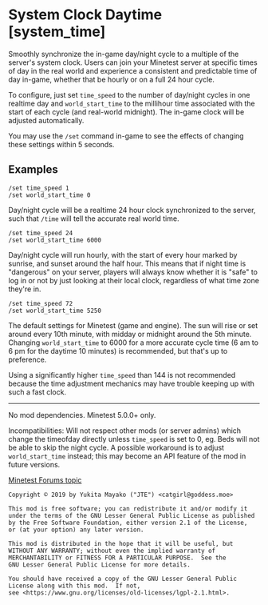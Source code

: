 System Clock Daytime [system_time]
==================================

Smoothly synchronize the in-game day/night cycle to a multiple of the server's system clock. Users can join your Minetest server at specific times of day in the real world and experience a consistent and predictable time of day in-game, whether that be hourly or on a full 24 hour cycle.

To configure, just set `time_speed` to the number of day/night cycles in one realtime day and `world_start_time` to the millihour time associated with the start of each cycle (and real-world midnight). The in-game clock will be adjusted automatically.

You may use the `/set` command in-game to see the effects of changing these settings within 5 seconds.

Examples
--------

```
/set time_speed 1
/set world_start_time 0
```

Day/night cycle will be a realtime 24 hour clock synchronized to the server, such that `/time` will tell the accurate real world time.

```
/set time_speed 24
/set world_start_time 6000
```

Day/night cycle will run hourly, with the start of every hour marked by sunrise, and sunset around the half hour. This means that if night time is "dangerous" on your server, players will always know whether it is "safe" to log in or not by just looking at their local clock, regardless of what time zone they're in.

```
/set time_speed 72
/set world_start_time 5250
```

The default settings for Minetest (game and engine). The sun will rise or set around every 10th minute, with midday or midnight around the 5th minute. Changing `world_start_time` to 6000 for a more accurate cycle time (6 am to 6 pm for the daytime 10 minutes) is recommended, but that's up to preference.

Using a significantly higher `time_speed` than 144 is not recommended because the time adjustment mechanics may have trouble keeping up with such a fast clock.

---

No mod dependencies.
Minetest 5.0.0+ only.

Incompatibilities: Will not respect other mods (or server admins) which change the timeofday directly unless `time_speed` is set to 0, eg. Beds will not be able to skip the night cycle. A possible workaround is to adjust `world_start_time` instead; this may become an API feature of the mod in future versions.

[Minetest Forums topic](https://forum.minetest.net/viewtopic.php?f=9&t=22444 "[Mod] System Clock Daytime [system_time] - Minetest Forums")

```
Copyright © 2019 by Yukita Mayako ("JTE") <catgirl@goddess.moe>

This mod is free software; you can redistribute it and/or modify it
under the terms of the GNU Lesser General Public License as published
by the Free Software Foundation, either version 2.1 of the License,
or (at your option) any later version.

This mod is distributed in the hope that it will be useful, but
WITHOUT ANY WARRANTY; without even the implied warranty of
MERCHANTABILITY or FITNESS FOR A PARTICULAR PURPOSE.  See the
GNU Lesser General Public License for more details.

You should have received a copy of the GNU Lesser General Public
License along with this mod.  If not,
see <https://www.gnu.org/licenses/old-licenses/lgpl-2.1.html>.
```
